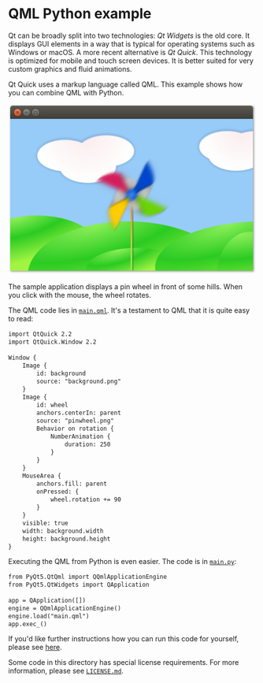 # QML Python example

Qt can be broadly split into two technologies: _Qt Widgets_ is the old core. It displays GUI elements in a way that is typical for operating systems such as Windows or macOS. A more recent alternative is _Qt Quick_. This technology is optimized for mobile and touch screen devices. It is better suited for very custom graphics and fluid animations.

Qt Quick uses a markup language called QML. This example shows how you can combine QML with Python.

<p align="center"><img src="../screenshots/qml-python-example.png" alt="QML Python Example"></p>

The sample application displays a pin wheel in front of some hills. When you click with the mouse, the wheel rotates.

The QML code lies in [`main.qml`](main.qml). It's a testament to QML that it is quite easy to read:

```
import QtQuick 2.2
import QtQuick.Window 2.2

Window {
    Image {
        id: background
        source: "background.png"
    }
    Image {
        id: wheel
        anchors.centerIn: parent
        source: "pinwheel.png"
        Behavior on rotation {
            NumberAnimation {
                duration: 250
            }
        }
    }
    MouseArea {
        anchors.fill: parent
        onPressed: {
            wheel.rotation += 90
        }
    }
    visible: true
    width: background.width
    height: background.height
}
```

Executing the QML from Python is even easier. The code is in [`main.py`](main.py):

```
from PyQt5.QtQml import QQmlApplicationEngine
from PyQt5.QtWidgets import QApplication

app = QApplication([])
engine = QQmlApplicationEngine()
engine.load("main.qml")
app.exec_()
```

If you'd like further instructions how you can run this code for yourself, please see [here](https://github.com/1mh/pyqt-examples#running-the-examples).

Some code in this directory has special license requirements. For more information, please see [`LICENSE.md`](LICENSE.md).
